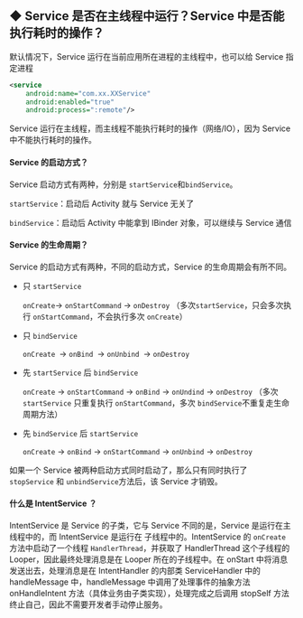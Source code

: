 ## ◆ Service 是否在主线程中运行？Service 中是否能执行耗时的操作？

默认情况下，Service 运行在当前应用所在进程的主线程中，也可以给 Service 指定进程

```xml
<service
	android:name="com.xx.XXService"
    android:enabled="true"
	android:process=":remote"/>
```

Service 运行在主线程，而主线程不能执行耗时的操作（网络/IO），因为 Service 中不能执行耗时的操作。



#### Service 的启动方式？

Service 启动方式有两种，分别是 `startService`和`bindService`。

`startService`：启动后 Activity 就与 Service 无关了

`bindService`：启动后 Activity 中能拿到 IBinder 对象，可以继续与 Service 通信



#### Service 的生命周期？

Service 的启动方式有两种，不同的启动方式，Service 的生命周期会有所不同。

- 只 `startService`

    `onCreate`-> `onStartCommand` -> `onDestroy`  （多次`startService`，只会多次执行 `onStartCommand`，不会执行多次 `onCreate`）

- 只 `bindService`

    `onCreate `-> `onBind `-> `onUnbind `-> `onDestroy`

- 先 `startService` 后 `bindService`

    `onCreate` -> `onStartCommand` -> `onBind` -> `onUndind` -> `onDestroy` （多次 `startService` 只重复执行 `onStartCommand`，多次 `bindService`不重复走生命周期方法）

- 先 `bindService` 后 `startService`

    `onCreate` -> `onBind` -> `onStartCommand` -> `onUnbind` -> `onDestroy`

如果一个 Service 被两种启动方式同时启动了，那么只有同时执行了 `stopService` 和 `unbindService`方法后，该 Service 才销毁。



#### 什么是 IntentService ？

IntentService 是 Service 的子类，它与 Service 不同的是，Service 是运行在主线程中的，而 IntentService 是运行在 子线程中的。IntentService 的 `onCreate` 方法中启动了一个线程 `HandlerThread`，并获取了 HandlerThread 这个子线程的 Looper，因此最终处理消息是在 Looper 所在的子线程中。在 onStart 中将消息发送出去，处理消息是在 IntentHandler 的内部类 ServiceHandler 中的 handleMessage 中，handleMessage 中调用了处理事件的抽象方法 onHandleIntent 方法（具体业务由子类实现），处理完成之后调用 stopSelf 方法终止自己，因此不需要开发者手动停止服务。





